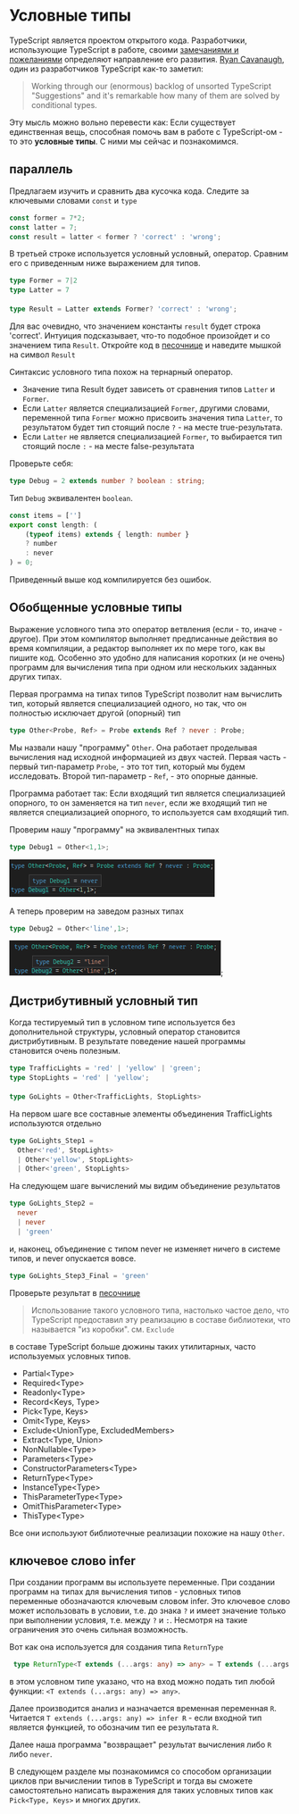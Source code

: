 # Условные типы

TypeScript является проектом открытого кода. Разработчики, использующие TypeScript в работе, своими [замечаниями и пожеланиями](https://github.com/microsoft/TypeScript/issues) определяют направление его развития. [Ryan Cavanaugh](https://twitter.com/SeaRyanC/status/1029846761718702081), один из разработчиков TypeScript как-то заметил:

> Working through our (enormous) backlog of unsorted TypeScript "Suggestions" and it's remarkable how many of them are solved by conditional types.

Эту мысль можно вольно перевести как: Если существует единственная вещь, способная помочь вам в работе с TypeScript-ом - то это **условные типы**. С ними мы сейчас и познакомимся.

## параллель

Предлагаем изучить и сравнить два кусочка кода. Следите за ключевыми словами `const` и `type`

```javascript
const former = 7*2;
const latter = 7;
const result = latter < former ? 'correct' : 'wrong';
```

В третьей строке используется условный условный, оператор. Сравним его с приведенным ниже выражением для типов.

```typescript
type Former = 7|2
type Latter = 7

type Result = Latter extends Former? 'correct' : 'wrong';
```

Для вас очевидно, что значением константы `result` будет строка 'correct'. Интуиция подсказывает, что-то подобное произойдет и со значением типа `Result`. Откройте код в [песочнице](https://www.typescriptlang.org/play?#code/MYewdgzgLgBAZiATgWwKaJgXhgdgFQBMA3AFCiSwA2AhlFOlrqWeNDIqhAK6WzY10GAHnhI0GAPwwA5KEQdgUaTABcMgO6JwAc2nMoATwAOqGADExDbDgA+BEoZMwAMrXoZrJB8dMAlTjx8Lm4MqAAe9GAAJhDmlohSMnIKSqoaWmC6REA) и наведите мышкой на символ `Result`

Синтаксис условного типа похож на тернарный оператор.

* Значение типа Result будет зависеть от сравнения типов `Latter` и `Former`.
* Если `Latter` является специализацией `Former`, другими словами, переменной типа `Former` можно присвоить значения типа `Latter`, то результатом будет тип стоящий после `?` - на месте true-результата.
* Если `Latter` не является специализацией `Former`, то выбирается тип стоящий после `:` - на месте false-результата

Проверьте себя:

```ts
type Debug = 2 extends number ? boolean : string;
```

Тип `Debug` эквивалентен `boolean`.

```ts
const items = ['']
export const length: (
    (typeof items) extends { length: number }
    ? number
    : never
) = 0;
```

Приведенный выше код компилируется без ошибок.

## Обобщенные условные типы

Выражение условного типа это оператор ветвления (если - то, иначе - другое). При этом компилятор выполняет предписанные действия во время компиляции, а редактор выполняет их по мере того, как вы пишите код. Особенно это удобно для написания коротких (и не очень) программ для вычисления типа при одном или нескольких заданных других типах.

Первая программа на типах типов TypeScript позволит нам вычислить тип, который является специализацией одного, но так, что он полностью исключает другой (опорный) тип

```ts
type Other<Probe, Ref> = Probe extends Ref ? never : Probe;
```

Мы назвали нашу "программу" `Other`. Она работает проделывая вычисления над исходной информацией из двух частей. Первая часть - первый тип-параметр `Probe`, - это тот тип, который мы будем исследовать. Второй тип-параметр - `Ref`, - это опорные данные.

Программа работает так: Если входящий тип является специализацией опорного, то он заменяется на тип `never`, если же входящий тип не является специализацией опорного, то используется сам входящий тип.

Проверим нашу "программу" на эквивалентных типах

```ts
type Debug1 = Other<1,1>;
```

![вычисление для эквивалентных типов дают never](assets/never.png)

А теперь проверим на заведом разных типах

```ts
type Debug2 = Other<'line',1>;
```

![вычисление для несвязанных типов дает этот тип](assets/line.png);

## Дистрибутивный условный тип

Когда тестируемый тип в условном типе используется без дополнительной структуры, условный оператор становится дистрибутивным. В результате поведение нашей программы становится очень полезным.

```ts
type TrafficLights = 'red' | 'yellow' | 'green';
type StopLights = 'red' | 'yellow';

type GoLights = Other<TrafficLights, StopLights>
```

На первом шаге все составные элементы объединения TrafficLights используются отдельно

```ts
type GoLights_Step1 = 
  Other<'red', StopLights>
  | Other<'yellow', StopLights>
  | Other<'green', StopLights>

```

На следующем шаге вычислений мы видим объединение результатов

```ts
type GoLights_Step2 = 
  never
  | never
  | 'green'

```

и, наконец, объединение с типом never не изменяет ничего в системе типов, и never опускается вовсе.

```ts
type GoLights_Step3_Final = 'green'

```

Проверьте результат в [песочнице](https://www.typescriptlang.org/play?#code/FAFwngDgpgBA8iAFlATgHgAooPYCMoA0MASlAGYB8MAvDFnrFAB4hQB2AJgM4nkwD8MNlABuqGAC46OfAG5goSLAAqKAIZkyASwDGAGS0BzRCB60A5CigdzMAD4xzYKABsX2AO62H5w1fbm8uDQMADKINgQBsamNI5WNvaOzm6egQrBsADi2NEmZvBIqGiqGtr6RvlE4ZF5phTAQA)

> Использование такого условного типа, настолько частое дело, что TypeScript предоставил эту реализацию в составе библиотеки, что называется "из коробки". см. `Exclude`

в составе TypeScript больше дюжины таких утилитарных, часто используемых условных типов.

* Partial&lt;Type>
* Required&lt;Type>
* Readonly&lt;Type>
* Record&lt;Keys, Type>
* Pick&lt;Type, Keys>
* Omit&lt;Type, Keys>
* Exclude&lt;UnionType, ExcludedMembers>
* Extract&lt;Type, Union>
* NonNullable&lt;Type>
* Parameters&lt;Type>
* ConstructorParameters&lt;Type>
* ReturnType&lt;Type>
* InstanceType&lt;Type>
* ThisParameterType&lt;Type>
* OmitThisParameter&lt;Type>
* ThisType&lt;Type>

Все они используют библиотечные реализации похожие на нашу `Other`.

## ключевое слово infer

При создании программ вы используете переменные. При создании программ на типах для вычисления типов - условных типов переменные обозначаются ключевым словом infer. Это ключевое слово может использовать в условии, т.е. до знака `?` и имеет значение только при выполнении условия, т.е. между `?` и `:`. Несмотря на такие ограничения это очень сильная возможность.

Вот как она используется для создания типа `ReturnType`

```ts
 type ReturnType<T extends (...args: any) => any> = T extends (...args: any) => infer R ? R : any;
```

в этом условном типе указано, что на вход можно подать тип любой функции: `<T extends (...args: any) => any>`.

Далее производится анализ и назначается временная переменная `R`. Читается `T extends (...args: any) => infer R` - если входной тип является функцией, то обозначим тип ее результата `R`.

Далее наша программа "возвращает" результат вычисления либо `R` либо `never`.

В следующем разделе мы познакомимся со способом организации циклов при вычислении типов в TypeScript и тогда вы сможете самостоятельно написать выражения для таких условных типов как `Pick<Type, Keys>` и многих других.
